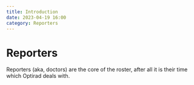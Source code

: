```yaml
---
title: Introduction
date: 2023-04-19 16:00
category: Reporters
---
```

# Reporters

Reporters (aka, doctors) are the core of the roster, after all it is their time which Optirad deals with.
